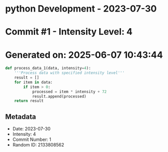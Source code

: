 ﻿# python Development - 2023-07-30
# Commit #1 - Intensity Level: 4
# Generated on: 2025-06-07 10:43:44
```python
def process_data_1(data, intensity=4):
    '''Process data with specified intensity level'''
    result = []
    for item in data:
        if item > 0:
            processed = item * intensity + 72
            result.append(processed)
    return result
```
## Metadata
- Date: 2023-07-30
- Intensity: 4
- Commit Number: 1
- Random ID: 2133808562
